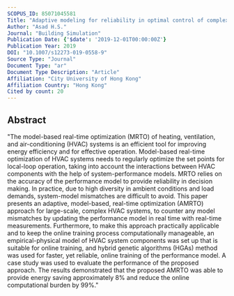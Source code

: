 ```yaml
---
SCOPUS_ID: 85071045581
Title: "Adaptive modeling for reliability in optimal control of complex HVAC systems"
Author: "Asad H.S."
Journal: "Building Simulation"
Publication Date: {'$date': '2019-12-01T00:00:00Z'}
Publication Year: 2019
DOI: "10.1007/s12273-019-0558-9"
Source Type: "Journal"
Document Type: "ar"
Document Type Description: "Article"
Affiliation: "City University of Hong Kong"
Affiliation Country: "Hong Kong"
Cited by count: 20
---
```


## Abstract
"The model-based real-time optimization (MRTO) of heating, ventilation, and air-conditioning (HVAC) systems is an efficient tool for improving energy efficiency and for effective operation. Model-based real-time optimization of HVAC systems needs to regularly optimize the set points for local-loop operation, taking into account the interactions between HVAC components with the help of system-performance models. MRTO relies on the accuracy of the performance model to provide reliability in decision making. In practice, due to high diversity in ambient conditions and load demands, system-model mismatches are difficult to avoid. This paper presents an adaptive, model-based, real-time optimization (AMRTO) approach for large-scale, complex HVAC systems, to counter any model mismatches by updating the performance model in real time with real-time measurements. Furthermore, to make this approach practically applicable and to keep the online training process computationally manageable, an empirical-physical model of HVAC system components was set up that is suitable for online training, and hybrid genetic algorithms (HGAs) method was used for faster, yet reliable, online training of the performance model. A case study was used to evaluate the performance of the proposed approach. The results demonstrated that the proposed AMRTO was able to provide energy saving approximately 8% and reduce the online computational burden by 99%."
